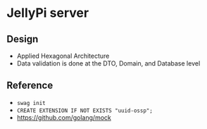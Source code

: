 # JellyPi server

## Design

- Applied Hexagonal Architecture
- Data validation is done at the DTO, Domain, and Database level

## Reference

- `swag init`
- `CREATE EXTENSION IF NOT EXISTS "uuid-ossp";`
- https://github.com/golang/mock
